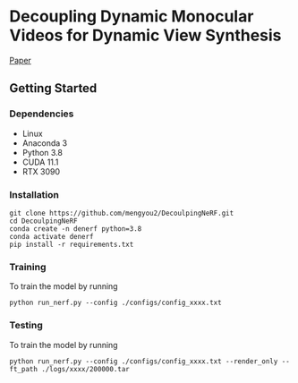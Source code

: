 # Decoupling Dynamic Monocular Videos for Dynamic View Synthesis
[Paper](https://arxiv.org/abs/2304.01716)
## Getting Started

### Dependencies

* Linux
* Anaconda 3
* Python 3.8
* CUDA 11.1
* RTX 3090

### Installation


```
git clone https://github.com/mengyou2/DecoulpingNeRF.git
cd DecoulpingNeRF
conda create -n denerf python=3.8
conda activate denerf
pip install -r requirements.txt

```

### Training

To train the model by running
```
python run_nerf.py --config ./configs/config_xxxx.txt 

```

### Testing

To train the model by running
```
python run_nerf.py --config ./configs/config_xxxx.txt --render_only --ft_path ./logs/xxxx/200000.tar

```




